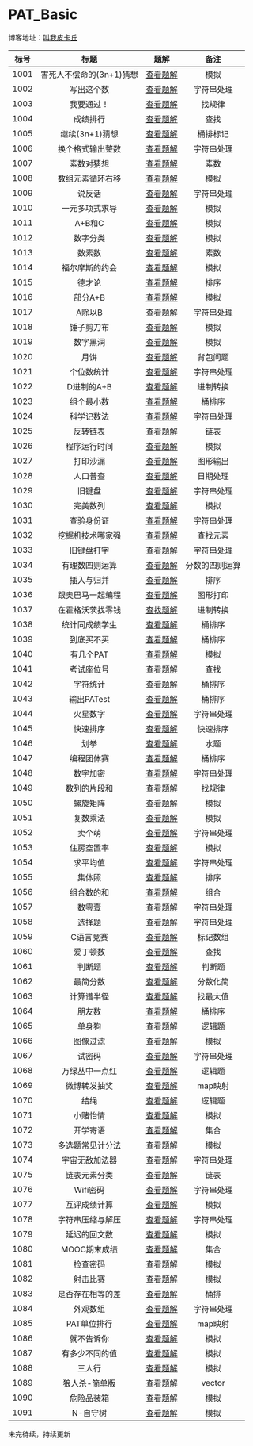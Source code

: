 # PAT_Basic

博客地址：[叫我皮卡丘](https://blog.csdn.net/liyuanyue2017/article/details/79811740)

|标号|标题|题解|备注|
|:----:|:----:|:---:|:---:|
|1001|害死人不偿命的(3n+1)猜想|[查看题解](https://blog.csdn.net/liyuanyue2017/article/details/79784340)|模拟|
|1002|写出这个数|[查看题解](https://blog.csdn.net/liyuanyue2017/article/details/79793892)|字符串处理|
|1003|我要通过！|[查看题解](https://blog.csdn.net/liyuanyue2017/article/details/79797600)|找规律|
|1004|成绩排行|[查看题解](https://blog.csdn.net/liyuanyue2017/article/details/79803398)|查找|
|1005|继续(3n+1)猜想|[查看题解](https://blog.csdn.net/liyuanyue2017/article/details/79811677)|桶排标记|
|1006|换个格式输出整数|[查看题解](https://blog.csdn.net/liyuanyue2017/article/details/79811753)|字符串处理|
|1007|素数对猜想|[查看题解](https://blog.csdn.net/liyuanyue2017/article/details/79811760)|素数|
|1008|数组元素循环右移|[查看题解](https://blog.csdn.net/liyuanyue2017/article/details/79817444)|模拟|
|1009|说反话|[查看题解](https://blog.csdn.net/liyuanyue2017/article/details/79821139)|字符串处理|
|1010|一元多项式求导|[查看题解](https://blog.csdn.net/liyuanyue2017/article/details/79823869)|模拟|
|1011|A+B和C|[查看题解](https://blog.csdn.net/liyuanyue2017/article/details/79824348)|模拟|
|1012|数字分类|[查看题解](https://blog.csdn.net/liyuanyue2017/article/details/79828498)|模拟|
|1013|数素数|[查看题解](https://blog.csdn.net/liyuanyue2017/article/details/79828696)|素数|
|1014|福尔摩斯的约会|[查看题解](https://blog.csdn.net/liyuanyue2017/article/details/79830950)|模拟|
|1015|德才论|[查看题解](https://blog.csdn.net/liyuanyue2017/article/details/79836456)|排序|
|1016|部分A+B|[查看题解](https://blog.csdn.net/liyuanyue2017/article/details/79842438)|模拟|
|1017|A除以B|[查看题解](https://blog.csdn.net/liyuanyue2017/article/details/79842550)|字符串处理|
|1018|锤子剪刀布|[查看题解](https://blog.csdn.net/liyuanyue2017/article/details/79842620)|模拟|
|1019|数字黑洞|[查看题解](https://blog.csdn.net/liyuanyue2017/article/details/79842791)|模拟|
|1020|月饼|[查看题解](https://blog.csdn.net/liyuanyue2017/article/details/79842868)|背包问题|
|1021|个位数统计|[查看题解](https://blog.csdn.net/liyuanyue2017/article/details/79842957)|字符串处理|
|1022|D进制的A+B|[查看题解](https://blog.csdn.net/liyuanyue2017/article/details/79842994)|进制转换|
|1023|组个最小数|[查看题解](https://blog.csdn.net/liyuanyue2017/article/details/79843040)|桶排序|
|1024|科学记数法|[查看题解](https://blog.csdn.net/liyuanyue2017/article/details/79853182)|字符串处理|
|1025|反转链表|[查看题解](https://blog.csdn.net/liyuanyue2017/article/details/79875966)|链表|
|1026|程序运行时间|[查看题解](https://blog.csdn.net/liyuanyue2017/article/details/79882575)|模拟|
|1027|打印沙漏|[查看题解](https://blog.csdn.net/liyuanyue2017/article/details/79887366)|图形输出|
|1028|人口普查|[查看题解](https://blog.csdn.net/liyuanyue2017/article/details/79898349)|日期处理|
|1029|旧键盘|[查看题解](https://blog.csdn.net/liyuanyue2017/article/details/79898703)|字符串处理|
|1030|完美数列|[查看题解](https://blog.csdn.net/liyuanyue2017/article/details/79906198)|模拟|
|1031|查验身份证|[查看题解](https://blog.csdn.net/liyuanyue2017/article/details/79908336)|字符串处理|
|1032|挖掘机技术哪家强|[查看题解](https://blog.csdn.net/liyuanyue2017/article/details/79908620)|查找元素|
|1033|旧键盘打字|[查看题解](https://blog.csdn.net/liyuanyue2017/article/details/79909117)|字符串处理|
|1034|有理数四则运算|[查看题解](https://blog.csdn.net/liyuanyue2017/article/details/79915256)|分数的四则运算|
|1035|插入与归并|[查看题解](https://blog.csdn.net/liyuanyue2017/article/details/79923794)|排序|
|1036|跟奥巴马一起编程|[查看题解](https://blog.csdn.net/liyuanyue2017/article/details/79931342)|图形打印|
|1037|在霍格沃茨找零钱|[查找题解](https://blog.csdn.net/liyuanyue2017/article/details/79932835)|进制转换|
|1038|统计同成绩学生|[查看题解](https://blog.csdn.net/liyuanyue2017/article/details/79933266)|桶排序|
|1039|到底买不买|[查看题解](https://blog.csdn.net/liyuanyue2017/article/details/79934963)|桶排序|
|1040|有几个PAT|[查看题解](https://blog.csdn.net/liyuanyue2017/article/details/79939632)|模拟|
|1041|考试座位号|[查看题解](https://blog.csdn.net/liyuanyue2017/article/details/79941703)|查找|
|1042|字符统计|[查看题解](https://blog.csdn.net/liyuanyue2017/article/details/79941761)|桶排序|
|1043|输出PATest|[查看题解](https://blog.csdn.net/liyuanyue2017/article/details/79941851)|桶排序|
|1044|火星数字|[查看题解](https://blog.csdn.net/liyuanyue2017/article/details/79941971)|字符串处理|
|1045|快速排序|[查看题解](https://blog.csdn.net/liyuanyue2017/article/details/79963752)|快速排序|
|1046|划拳|[查看题解](https://blog.csdn.net/liyuanyue2017/article/details/79964462)|水题|
|1047|编程团体赛|[查看题解](https://blog.csdn.net/liyuanyue2017/article/details/79964601)|桶排序|
|1048|数字加密|[查看题解](https://blog.csdn.net/liyuanyue2017/article/details/79969068)|字符串处理|
|1049|数列的片段和|[查看题解](https://blog.csdn.net/liyuanyue2017/article/details/79969077)|找规律|
|1050|螺旋矩阵|[查看题解](https://blog.csdn.net/liyuanyue2017/article/details/79976649)|模拟|
|1051|复数乘法|[查看题解](https://blog.csdn.net/liyuanyue2017/article/details/79991730)|模拟|
|1052|卖个萌|[查看题解](https://blog.csdn.net/liyuanyue2017/article/details/79992134)|字符串处理|
|1053|住房空置率|[查看题解](https://blog.csdn.net/liyuanyue2017/article/details/79999347)|模拟|
|1054|求平均值|[查看题解](https://blog.csdn.net/liyuanyue2017/article/details/80026589)|字符串处理|
|1055|集体照|[查看题解](https://blog.csdn.net/liyuanyue2017/article/details/80031360)|排序|
|1056|组合数的和|[查看题解](https://blog.csdn.net/liyuanyue2017/article/details/80031607)|组合|
|1057|数零壹|[查看题解](https://blog.csdn.net/liyuanyue2017/article/details/80032921)|字符串处理|
|1058|选择题|[查看题解](https://blog.csdn.net/liyuanyue2017/article/details/80039114)|字符串处理|
|1059|C语言竞赛|[查看题解](https://blog.csdn.net/liyuanyue2017/article/details/80039413)|标记数组|
|1060|爱丁顿数|[查看题解](https://blog.csdn.net/liyuanyue2017/article/details/80045367)|查找|
|1061|判断题|[查看题解](https://blog.csdn.net/liyuanyue2017/article/details/80064552)|判断题|
|1062|最简分数|[查看题解](https://blog.csdn.net/liyuanyue2017/article/details/80066386)|分数化简|
|1063|计算谱半径|[查看题解](https://blog.csdn.net/liyuanyue2017/article/details/80075617)|找最大值|
|1064|朋友数|[查看题解](https://blog.csdn.net/liyuanyue2017/article/details/80075869)|桶排序|
|1065|单身狗|[查看题解](https://blog.csdn.net/liyuanyue2017/article/details/80079710)|逻辑题|
|1066|图像过滤|[查看题解](https://blog.csdn.net/liyuanyue2017/article/details/80079991)|模拟|
|1067|试密码|[查看题解](https://blog.csdn.net/liyuanyue2017/article/details/80080787)|字符串处理|
|1068|万绿丛中一点红|[查看题解](https://blog.csdn.net/liyuanyue2017/article/details/80082485)|逻辑题|
|1069|微博转发抽奖|[查看题解](https://blog.csdn.net/liyuanyue2017/article/details/80087588)|map映射|
|1070|结绳|[查看题解](https://blog.csdn.net/liyuanyue2017/article/details/80094291)|逻辑题|
|1071|小赌怡情|[查看题解](https://blog.csdn.net/liyuanyue2017/article/details/80112842)|模拟|
|1072|开学寄语|[查看题解](https://blog.csdn.net/liyuanyue2017/article/details/80113057)|集合|
|1073|多选题常见计分法|[查看题解](https://blog.csdn.net/liyuanyue2017/article/details/80141165)|模拟|
|1074|宇宙无敌加法器|[查看题解](https://blog.csdn.net/liyuanyue2017/article/details/80151222)|字符串处理|
|1075|链表元素分类|[查看题解](https://blog.csdn.net/liyuanyue2017/article/details/80156778)|链表|
|1076|Wifi密码|[查看题解](https://blog.csdn.net/liyuanyue2017/article/details/80158072)|字符串处理|
|1077|互评成绩计算|[查看题解](https://blog.csdn.net/liyuanyue2017/article/details/80158237)|模拟|
|1078|字符串压缩与解压|[查看题解](https://blog.csdn.net/liyuanyue2017/article/details/80161488)|字符串处理|
|1079|延迟的回文数|[查看题解](https://blog.csdn.net/liyuanyue2017/article/details/80176228)|模拟|
|1080|MOOC期末成绩|[查看题解](https://blog.csdn.net/liyuanyue2017/article/details/80200124)|集合|
|1081|检查密码|[查看题解](https://blog.csdn.net/liyuanyue2017/article/details/80200550)|模拟|
|1082|射击比赛|[查看题解](https://blog.csdn.net/liyuanyue2017/article/details/80200663)|模拟|
|1083|是否存在相等的差|[查看题解](https://blog.csdn.net/liyuanyue2017/article/details/80201019)|桶排|
|1084|外观数组|[查看题解](https://blog.csdn.net/liyuanyue2017/article/details/80211646)|字符串处理|
|1085|PAT单位排行|[查看题解](https://blog.csdn.net/liyuanyue2017/article/details/80212331)|map映射|
|1086|就不告诉你|[查看题解](https://blog.csdn.net/liyuanyue2017/article/details/82978299)|模拟|
|1087|有多少不同的值|[查看题解](https://blog.csdn.net/liyuanyue2017/article/details/82994562)|模拟|
|1088|三人行|[查看题解](https://blog.csdn.net/liyuanyue2017/article/details/82995592)|模拟|
|1089|狼人杀-简单版|[查看题解](https://blog.csdn.net/liyuanyue2017/article/details/83048805)|vector|
|1090|危险品装箱|[查看题解](https://blog.csdn.net/liyuanyue2017/article/details/83094609)|模拟|
|1091|N-自守树|[查看题解](https://blog.csdn.net/liyuanyue2017/article/details/89873470)|模拟|


未完待续，持续更新

